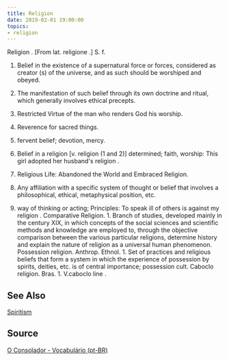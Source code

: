 ```yaml
---
title: Religion
date: 2019-02-01 19:00:00
topics:
- religion
---
```


Religion . [From lat. religione .] S. f. 

1. Belief in the existence of a supernatural force or forces, considered as
   creator (s) of the universe, and as such should be worshiped and obeyed. 

2. The manifestation of such belief through its own doctrine and ritual, which
   generally involves ethical precepts. 

3. Restricted Virtue of the man who renders God his worship. 

4. Reverence for sacred things. 

5. fervent belief; devotion, mercy. 

6. Belief in a religion [v. religion (1 and 2)] determined; faith, worship:
   This girl adopted her husband's religion . 

7. Religious Life: Abandoned the World and Embraced Religion. 

8. Any affiliation with a specific system of thought or belief that involves a
   philosophical, ethical, metaphysical position, etc. 

9. way of thinking or acting; Principles: To speak ill of others is against my
   religion . Comparative Religion. 1. Branch of studies, developed mainly in
   the century XIX, in which concepts of the social sciences and scientific
   methods and knowledge are employed to, through the objective comparison
   between the various particular religions, determine history and explain the
   nature of religion as a universal human phenomenon. Possession religion.
   Anthrop. Ethnol. 1. Set of practices and religious beliefs that form a
   system in which the experience of possession by spirits, deities, etc. is of
   central importance; possession cult. Caboclo religion. Bras. 1. V.caboclo
   line .

## See Also
[Spiritism](/spiritism)

## Source
[O Consolador - Vocabulário (pt-BR)](http://www.oconsolador.com.br/linkfixo/vocabulario/principal.html)

